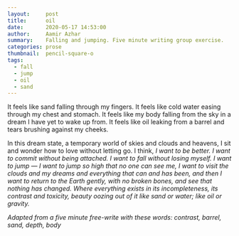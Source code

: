 ```yaml
---
layout:     post
title:      oil
date:       2020-05-17 14:53:00
author:     Aamir Azhar
summary:    Falling and jumping. Five minute writing group exercise.
categories: prose
thumbnail:  pencil-square-o
tags:
  - fall
  - jump
  - oil
  - sand
---
```

It feels like sand falling through my fingers. It feels like cold water easing through my chest and stomach. It feels like my body falling from the sky in a dream I have yet to wake up from. It feels like oil leaking from a barrel and tears brushing against my cheeks.

In this dream state, a temporary world of skies and clouds and heavens, I sit and wonder how to love without letting go. I think, *I want to be better. I want to commit without being attached. I want to fall without losing myself. I want to jump — I want to jump so high that no one can see me, I want to visit the clouds and my dreams and everything that can and has been, and then I want to return to the Earth gently, with no broken bones, and see that nothing has changed. Where everything exists in its incompleteness, its contrast and toxicity, beauty oozing out of it like sand or water; like oil or gravity.*

*Adapted from a five minute free-write with these words: contrast, barrel, sand, depth, body*
